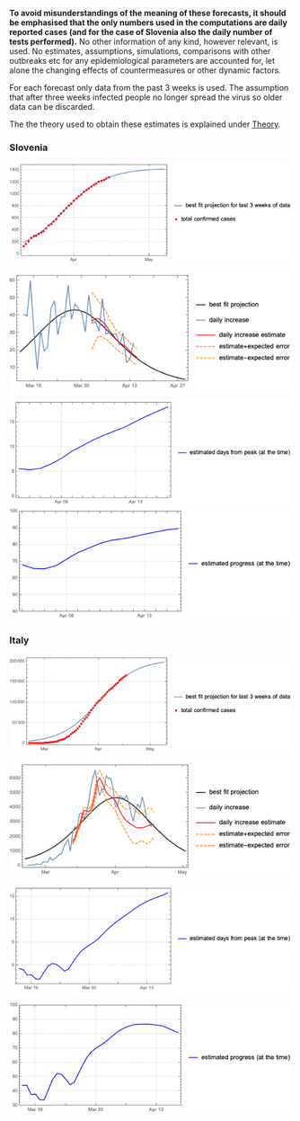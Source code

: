 **To avoid misunderstandings of the meaning of these forecasts, it should be emphasised that the only numbers used in the computations are daily reported cases (and for the case of Slovenia also the daily number of tests performed).** No other information of any kind, however relevant, is used. No estimates, assumptions, simulations, comparisons with other outbreaks etc for any epidemiological parameters are accounted for, let alone the changing effects of countermeasures or other dynamic factors.

For each forecast only data from the past 3 weeks is used. The assumption that after three weeks infected people no longer spread the virus so older data can be discarded.

The the theory used to obtain these estimates is explained under [Theory](theory.md).

### Slovenia

![](slologgraf.png)

![](slograf.png)

![](slodfgraf.png) ![](sloprogplot.png)

### Italy

![](italyloggraf.png)

![](italygraf.png)

![](italydfgraf.png)

![](italyprogplot.png)
